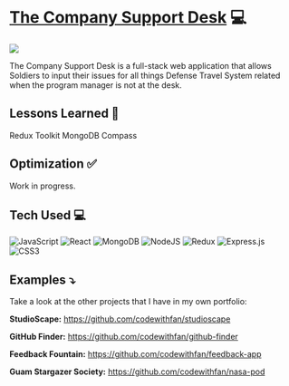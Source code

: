 # <a target="_blank" href="#">The Company Support Desk</a> 💻
<a href="#" target="_blank"><img src="https://github.com/codewithfan/studioscape/blob/main/src/assets/gif/working-on-it.gif"></a>

The Company Support Desk is a full-stack web application that allows Soldiers to input their issues for all things Defense Travel System related when the program manager is not at the desk.

## Lessons Learned 💭
Redux Toolkit
MongoDB Compass

## Optimization ✅
Work in progress.

## Tech Used 💻

![JavaScript](https://img.shields.io/badge/javascript-%23323330.svg?style=for-the-badge&logo=javascript&logoColor=%23F7DF1E)
![React](https://img.shields.io/badge/react-%2320232a.svg?style=for-the-badge&logo=react&logoColor=%2361DAFB)
![MongoDB](https://img.shields.io/badge/MongoDB-%234ea94b.svg?style=for-the-badge&logo=mongodb&logoColor=white)
![NodeJS](https://img.shields.io/badge/node.js-6DA55F?style=for-the-badge&logo=node.js&logoColor=white)
![Redux](https://img.shields.io/badge/redux-%23593d88.svg?style=for-the-badge&logo=redux&logoColor=white)
![Express.js](https://img.shields.io/badge/express.js-%23404d59.svg?style=for-the-badge&logo=express&logoColor=%2361DAFB)
![CSS3](https://img.shields.io/badge/css3-%231572B6.svg?style=for-the-badge&logo=css3&logoColor=white)

## Examples ⤵️
Take a look at the other projects that I have in my own portfolio:

**StudioScape:** https://github.com/codewithfan/studioscape

**GitHub Finder:** https://github.com/codewithfan/github-finder

**Feedback Fountain:** https://github.com/codewithfan/feedback-app

**Guam Stargazer Society:** https://github.com/codewithfan/nasa-pod
